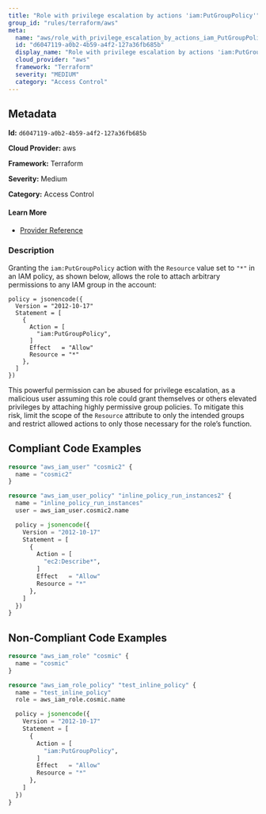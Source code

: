 ```yaml
---
title: "Role with privilege escalation by actions 'iam:PutGroupPolicy'"
group_id: "rules/terraform/aws"
meta:
  name: "aws/role_with_privilege_escalation_by_actions_iam_PutGroupPolicy"
  id: "d6047119-a0b2-4b59-a4f2-127a36fb685b"
  display_name: "Role with privilege escalation by actions 'iam:PutGroupPolicy'"
  cloud_provider: "aws"
  framework: "Terraform"
  severity: "MEDIUM"
  category: "Access Control"
---
```

## Metadata

**Id:** `d6047119-a0b2-4b59-a4f2-127a36fb685b`

**Cloud Provider:** aws

**Framework:** Terraform

**Severity:** Medium

**Category:** Access Control

#### Learn More

 - [Provider Reference](https://registry.terraform.io/providers/hashicorp/aws/latest/docs/resources/iam_role_policy#policy)

### Description

 Granting the `iam:PutGroupPolicy` action with the `Resource` value set to `"*"` in an IAM policy, as shown below, allows the role to attach arbitrary permissions to any IAM group in the account:

```
policy = jsonencode({
  Version = "2012-10-17"
  Statement = [
    {
      Action = [
        "iam:PutGroupPolicy",
      ]
      Effect   = "Allow"
      Resource = "*"
    },
  ]
})
```

This powerful permission can be abused for privilege escalation, as a malicious user assuming this role could grant themselves or others elevated privileges by attaching highly permissive group policies. To mitigate this risk, limit the scope of the `Resource` attribute to only the intended groups and restrict allowed actions to only those necessary for the role’s function.


## Compliant Code Examples
```tf
resource "aws_iam_user" "cosmic2" {
  name = "cosmic2"
}

resource "aws_iam_user_policy" "inline_policy_run_instances2" {
  name = "inline_policy_run_instances"
  user = aws_iam_user.cosmic2.name

  policy = jsonencode({
    Version = "2012-10-17"
    Statement = [
      {
        Action = [
          "ec2:Describe*",
        ]
        Effect   = "Allow"
        Resource = "*"
      },
    ]
  })
}

```
## Non-Compliant Code Examples
```tf
resource "aws_iam_role" "cosmic" {
  name = "cosmic"
}

resource "aws_iam_role_policy" "test_inline_policy" {
  name = "test_inline_policy"
  role = aws_iam_role.cosmic.name

  policy = jsonencode({
    Version = "2012-10-17"
    Statement = [
      {
        Action = [
          "iam:PutGroupPolicy",
        ]
        Effect   = "Allow"
        Resource = "*"
      },
    ]
  })
}


```